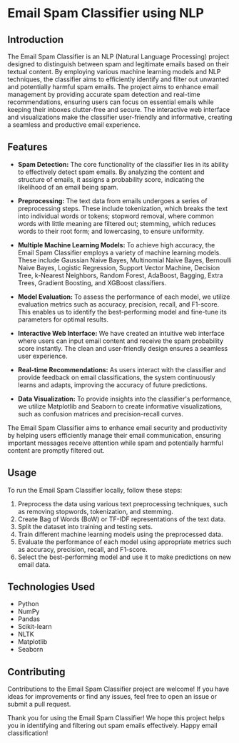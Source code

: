 # Email Spam Classifier using NLP



## Introduction

The Email Spam Classifier is an NLP (Natural Language Processing) project designed to distinguish between spam and legitimate emails based on their textual content. By employing various machine learning models and NLP techniques, the classifier aims to efficiently identify and filter out unwanted and potentially harmful spam emails. The project aims to enhance email management by providing accurate spam detection and real-time recommendations, ensuring users can focus on essential emails while keeping their inboxes clutter-free and secure. The interactive web interface and visualizations make the classifier user-friendly and informative, creating a seamless and productive email experience.
## Features

- **Spam Detection:** The core functionality of the classifier lies in its ability to effectively detect spam emails. By analyzing the content and structure of emails, it assigns a probability score, indicating the likelihood of an email being spam.

- **Preprocessing:** The text data from emails undergoes a series of preprocessing steps. These include tokenization, which breaks the text into individual words or tokens; stopword removal, where common words with little meaning are filtered out; stemming, which reduces words to their root form; and lowercasing, to ensure uniformity.

- **Multiple Machine Learning Models:** To achieve high accuracy, the Email Spam Classifier employs a variety of machine learning models. These include Gaussian Naive Bayes, Multinomial Naive Bayes, Bernoulli Naive Bayes, Logistic Regression, Support Vector Machine, Decision Tree, k-Nearest Neighbors, Random Forest, AdaBoost, Bagging, Extra Trees, Gradient Boosting, and XGBoost classifiers.

- **Model Evaluation:** To assess the performance of each model, we utilize evaluation metrics such as accuracy, precision, recall, and F1-score. This enables us to identify the best-performing model and fine-tune its parameters for optimal results.

- **Interactive Web Interface:** We have created an intuitive web interface where users can input email content and receive the spam probability score instantly. The clean and user-friendly design ensures a seamless user experience.

- **Real-time Recommendations:** As users interact with the classifier and provide feedback on email classifications, the system continuously learns and adapts, improving the accuracy of future predictions.

- **Data Visualization:** To provide insights into the classifier's performance, we utilize Matplotlib and Seaborn to create informative visualizations, such as confusion matrices and precision-recall curves.

The Email Spam Classifier aims to enhance email security and productivity by helping users efficiently manage their email communication, ensuring important messages receive attention while spam and potentially harmful content are promptly filtered out.

## Usage

To run the Email Spam Classifier locally, follow these steps:

1. Preprocess the data using various text preprocessing techniques, such as removing stopwords, tokenization, and stemming.
2. Create Bag of Words (BoW) or TF-IDF representations of the text data.
3. Split the dataset into training and testing sets.
4. Train different machine learning models using the preprocessed data.
5. Evaluate the performance of each model using appropriate metrics such as accuracy, precision, recall, and F1-score.
6. Select the best-performing model and use it to make predictions on new email data.

## Technologies Used

- Python
- NumPy
- Pandas
- Scikit-learn
- NLTK
- Matplotlib
- Seaborn


## Contributing

Contributions to the Email Spam Classifier project are welcome! If you have ideas for improvements or find any issues, feel free to open an issue or submit a pull request.


Thank you for using the Email Spam Classifier! We hope this project helps you in identifying and filtering out spam emails effectively. Happy email classification!
